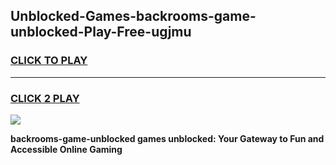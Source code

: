 
## Unblocked-Games-backrooms-game-unblocked-Play-Free-ugjmu
<h3>
<a href="https://premium76.site?title=backrooms-game-unblocked&ref=18A1">CLICK TO PLAY</a></h3>
<hr>

<h3>
<a href="https://premium76.site?title=backrooms-game-unblocked&ref=18A1">CLICK 2 PLAY</a>
  
</h3>

<a href="https://premium76.site?title=backrooms-game-unblocked&ref=18A1"><img src="https://clearcache.store/games.png"></a>


**backrooms-game-unblocked games unblocked: Your Gateway to Fun and Accessible Online Gaming**
